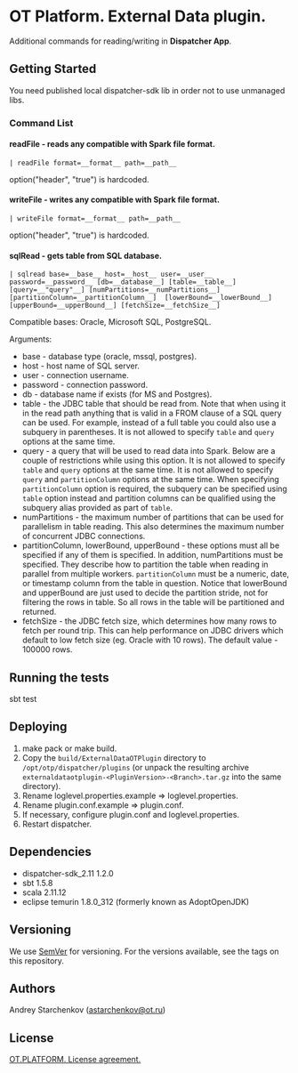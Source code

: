 # OT Platform. External Data plugin.

Additional commands for reading/writing in **Dispatcher App**.

## Getting Started

You need published local dispatcher-sdk lib in order not to use unmanaged libs. 

### Command List
#### readFile - reads any compatible with Spark file format.
    | readFile format=__format__ path=__path__
option("header", "true") is hardcoded.

#### writeFile - writes any compatible with Spark file format.
    | writeFile format=__format__ path=__path__
option("header", "true") is hardcoded.

#### sqlRead - gets table from SQL database.
    | sqlread base=__base__ host=__host__ user=__user__ password=__password__ [db=__database__] [table=__table__] [query=__"query"__] [numPartitions=__numPartitions__] [partitionColumn=__partitionColumn__]  [lowerBound=__lowerBound__] [upperBound=__upperBound__] [fetchSize=__fetchSize__]
Compatible bases: Oracle, Microsoft SQL, PostgreSQL.

Arguments:
 - base - database type (oracle, mssql, postgres).
 - host - host name of SQL server.
 - user - connection username.
 - password - connection password.
 - db - database name if exists (for MS and Postgres).
 - table -  the JDBC table that should be read from. Note that when using it in the read path anything
that is valid in a FROM clause of a SQL query can be used. For example, instead of a full table you could
also use a subquery in parentheses. It is not allowed to specify `table` and `query` options at the same time.
 - query -  a query that will be used to read data into Spark. Below are a couple of restrictions while using this option.
It is not allowed to specify `table` and `query` options at the same time.
It is not allowed to specify `query` and `partitionColumn` options at the same time.
When specifying `partitionColumn` option is required, the subquery can be specified using `table` option
instead and partition columns can be qualified using the subquery alias provided as part of `table`.
 - numPartitions - the maximum number of partitions that can be used for parallelism in table reading. This also
determines the maximum number of concurrent JDBC connections.
 - partitionColumn, lowerBound, upperBound - these options must all be specified if any of them is specified.
In addition, numPartitions must be specified. They describe how to partition the table when reading in parallel from multiple workers.
`partitionColumn` must be a numeric, date, or timestamp column from the table in question.
Notice that lowerBound and upperBound are just used to  decide the partition stride, not for filtering the rows in table.
So all rows in the table will be partitioned and returned. 
 - fetchSize - the JDBC fetch size, which determines how many rows to fetch per round trip.
This can help performance on JDBC drivers which default to low fetch size (eg. Oracle with 10 rows).
The default value - 100000 rows.

## Running the tests
 
 sbt test

## Deploying

1. make pack or make build.
2. Copy the `build/ExternalDataOTPlugin` directory to `/opt/otp/dispatcher/plugins` (or unpack the resulting archive `externaldataotplugin-<PluginVersion>-<Branch>.tar.gz` into the same directory).
3. Rename loglevel.properties.example => loglevel.properties.
4. Rename plugin.conf.example => plugin.conf.
5. If necessary, configure plugin.conf and loglevel.properties.
6. Restart dispatcher.

## Dependencies

- dispatcher-sdk_2.11  1.2.0
- sbt 1.5.8
- scala 2.11.12
- eclipse temurin 1.8.0_312 (formerly known as AdoptOpenJDK)

## Versioning

We use [SemVer](http://semver.org/) for versioning. For the versions available, see the tags on this repository. 

## Authors
 
Andrey Starchenkov (astarchenkov@ot.ru)  

## License

[OT.PLATFORM. License agreement.](LICENSE.md)
